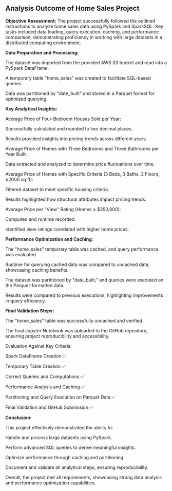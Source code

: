 ## Analysis Outcome of Home Sales Project

**Objective Assessment:**
The project successfully followed the outlined instructions to analyze home sales data using PySpark and SparkSQL. Key tasks included data loading, query execution, caching, and performance comparison, demonstrating proficiency in working with large datasets in a distributed computing environment.

**Data Preparation and Processing:**

The dataset was imported from the provided AWS S3 bucket and read into a PySpark DataFrame.

A temporary table "home_sales" was created to facilitate SQL-based queries.

Data was partitioned by "date_built" and stored in a Parquet format for optimized querying.

**Key Analytical Insights:**

Average Price of Four-Bedroom Houses Sold per Year:

Successfully calculated and rounded to two decimal places.

Results provided insights into pricing trends across different years.

Average Price of Homes with Three Bedrooms and Three Bathrooms per Year Built:

Data extracted and analyzed to determine price fluctuations over time.

Average Price of Homes with Specific Criteria (3 Beds, 3 Baths, 2 Floors, ≥2000 sq ft):

Filtered dataset to meet specific housing criteria.

Results highlighted how structural attributes impact pricing trends.

Average Price per "View" Rating (Homes ≥ $350,000):

Computed and runtime recorded.

Identified view ratings correlated with higher home prices.

**Performance Optimization and Caching:**

The "home_sales" temporary table was cached, and query performance was evaluated.

Runtime for querying cached data was compared to uncached data, showcasing caching benefits.

The dataset was partitioned by "date_built," and queries were executed on the Parquet-formatted data.

Results were compared to previous executions, highlighting improvements in query efficiency.

**Final Validation Steps:**

The "home_sales" table was successfully uncached and verified.

The final Jupyter Notebook was uploaded to the GitHub repository, ensuring project reproducibility and accessibility.

Evaluation Against Key Criteria:

Spark DataFrame Creation ✅

Temporary Table Creation ✅

Correct Queries and Computations ✅

Performance Analysis and Caching ✅

Partitioning and Query Execution on Parquet Data ✅

Final Validation and GitHub Submission ✅

**Conclusion:**

This project effectively demonstrated the ability to:

Handle and process large datasets using PySpark.

Perform advanced SQL queries to derive meaningful insights.

Optimize performance through caching and partitioning.

Document and validate all analytical steps, ensuring reproducibility.

Overall, the project met all requirements, showcasing strong data analysis and performance optimization capabilities.
